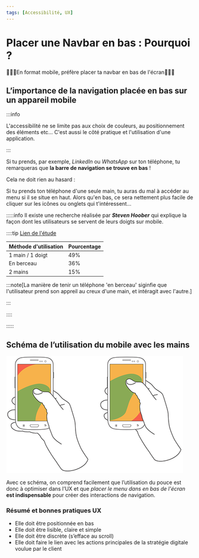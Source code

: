 ```yaml
---
tags: [Accessibilité, UX]
---
```


# Placer une Navbar en bas : Pourquoi ?

🚨🚨🚨En format mobile, préfère placer ta navbar en bas de l'écran🚨🚨🚨

## L’importance de la navigation placée en bas sur un appareil mobile

:::info

L'accessibilité ne se limite pas aux choix de couleurs, au positionnement des éléments etc...
C'est aussi le côté pratique et l'utilisation d'une application.

:::

Si tu prends, par exemple, _LinkedIn_ ou _WhatsApp_ sur ton téléphone, tu remarqueras que **la barre de navigation se trouve en bas** !

Cela ne doit rien au hasard :

Si tu prends ton téléphone d'une seule main, tu auras du mal à accéder au menu si il se situe en haut. Alors qu'en bas, ce sera nettement plus facile de cliquer sur les icônes ou onglets qui t'intéressent...

:::::info
Il existe une recherche réalisée par **_Steven Hoober_** qui explique la façon dont les utilisateurs se servent de leurs doigts sur mobile.

::::tip [Lien de l'étude](https://www.uxmatters.com/mt/archives/2013/02/how-do-users-really-hold-mobile-devices.php)

| Méthode d'utilisation | Pourcentage |
| --------------------- | ----------- |
| 1 main / 1 doigt      | 49%         |
| En berceau            | 36%         |
| 2 mains               | 15%         |

:::note[La manière de tenir un téléphone 'en berceau' siginfie que l'utilisateur prend son appreil au creux d'une main, et intéragit avec l'autre.]

:::

::::

:::::

## Schéma de l’utilisation du mobile avec les mains

![Zone d'action d'un utilisateur sur un appareil mobile](./images/zone-action-ux-mobile.png)

Avec ce schéma, on comprend facilement que l’utilisation du pouce est donc à optimiser dans l’UX et que _placer le menu dans en bas de l'écran_ **est indispensable** pour créer des interactions de navigation.

### Résumé et bonnes pratiques UX

- Elle doit être positionnée en bas
- Elle doit être lisible, claire et simple
- Elle doit être discrète (s’efface au scroll)
- Elle doit faire le lien avec les actions principales de la stratégie digitale voulue par le client

